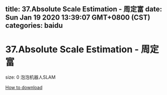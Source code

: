 
title: 37.Absolute Scale Estimation - 周定富
date: Sun Jan 19 2020 13:39:07 GMT+0800 (CST)    
categories: baidu
---

# 37.Absolute Scale Estimation - 周定富
size: 0
 泡泡机器人SLAM
 

[How to download](https://bpcam.bemobtrk.com/go/2ceec3aa-1ca2-46d6-b9ff-aaa5c184517c?jno=3469)